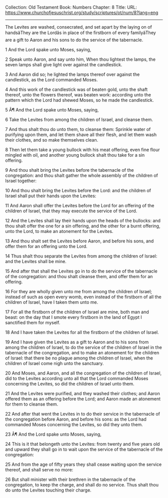 Collection: Old Testament
Book: Numbers
Chapter: 8
Title: 
URL: https://www.churchofjesuschrist.org/study/scriptures/ot/num/8?lang=eng

---

The Levites are washed, consecrated, and set apart by the laying on of handsâThey are the Lordâs in place of the firstborn of every familyâThey are a gift to Aaron and his sons to do the service of the tabernacle.

1 And the Lord spake unto Moses, saying,

2 Speak unto Aaron, and say unto him, When thou lightest the lamps, the seven lamps shall give light over against the candlestick.

3 And Aaron did so; he lighted the lamps thereof over against the candlestick, as the Lord commanded Moses.

4 And this work of the candlestick was of beaten gold, unto the shaft thereof, unto the flowers thereof, was beaten work: according unto the pattern which the Lord had shewed Moses, so he made the candlestick.

5 Â¶ And the Lord spake unto Moses, saying,

6 Take the Levites from among the children of Israel, and cleanse them.

7 And thus shalt thou do unto them, to cleanse them: Sprinkle water of purifying upon them, and let them shave all their flesh, and let them wash their clothes, and so make themselves clean.

8 Then let them take a young bullock with his meat offering, even fine flour mingled with oil, and another young bullock shalt thou take for a sin offering.

9 And thou shalt bring the Levites before the tabernacle of the congregation: and thou shalt gather the whole assembly of the children of Israel together:

10 And thou shalt bring the Levites before the Lord: and the children of Israel shall put their hands upon the Levites:

11 And Aaron shall offer the Levites before the Lord for an offering of the children of Israel, that they may execute the service of the Lord.

12 And the Levites shall lay their hands upon the heads of the bullocks: and thou shalt offer the one for a sin offering, and the other for a burnt offering, unto the Lord, to make an atonement for the Levites.

13 And thou shalt set the Levites before Aaron, and before his sons, and offer them for an offering unto the Lord.

14 Thus shalt thou separate the Levites from among the children of Israel: and the Levites shall be mine.

15 And after that shall the Levites go in to do the service of the tabernacle of the congregation: and thou shalt cleanse them, and offer them for an offering.

16 For they are wholly given unto me from among the children of Israel; instead of such as open every womb, even instead of the firstborn of all the children of Israel, have I taken them unto me.

17 For all the firstborn of the children of Israel are mine, both man and beast: on the day that I smote every firstborn in the land of Egypt I sanctified them for myself.

18 And I have taken the Levites for all the firstborn of the children of Israel.

19 And I have given the Levites as a gift to Aaron and to his sons from among the children of Israel, to do the service of the children of Israel in the tabernacle of the congregation, and to make an atonement for the children of Israel: that there be no plague among the children of Israel, when the children of Israel come nigh unto the sanctuary.

20 And Moses, and Aaron, and all the congregation of the children of Israel, did to the Levites according unto all that the Lord commanded Moses concerning the Levites, so did the children of Israel unto them.

21 And the Levites were purified, and they washed their clothes; and Aaron offered them as an offering before the Lord; and Aaron made an atonement for them to cleanse them.

22 And after that went the Levites in to do their service in the tabernacle of the congregation before Aaron, and before his sons: as the Lord had commanded Moses concerning the Levites, so did they unto them.

23 Â¶ And the Lord spake unto Moses, saying,

24 This is it that belongeth unto the Levites: from twenty and five years old and upward they shall go in to wait upon the service of the tabernacle of the congregation:

25 And from the age of fifty years they shall cease waiting upon the service thereof, and shall serve no more:

26 But shall minister with their brethren in the tabernacle of the congregation, to keep the charge, and shall do no service. Thus shalt thou do unto the Levites touching their charge.
